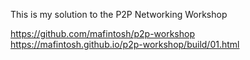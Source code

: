 This is my solution to the P2P Networking Workshop

https://github.com/mafintosh/p2p-workshop
https://mafintosh.github.io/p2p-workshop/build/01.html